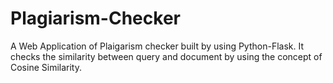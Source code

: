 # Plagiarism-Checker
A Web Application of Plaigarism checker built by using Python-Flask. It checks the similarity between query and document by using the concept of Cosine Similarity.
